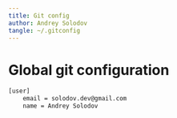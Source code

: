 ```yaml
---
title: Git config
author: Andrey Solodov
tangle: ~/.gitconfig
---
```


# Global git configuration

```sh
[user]
	email = solodov.dev@gmail.com
	name = Andrey Solodov
```

